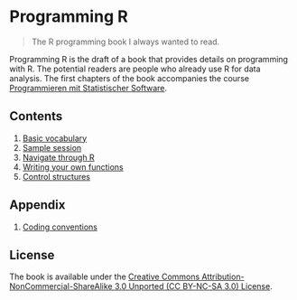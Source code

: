 # Programming R

> The R programming book I always wanted to read.

Programming R is the draft of a book that provides details on
programming with R. The potential readers are people who already use R
for data analysis. The first chapters of the book accompanies the
course [Programmieren mit Statistischer
Software](http://www.lrz.de/~agleisch/teaching/progstat12/).


## Contents
   1. [Basic vocabulary](https://github.com/downloads/mjaeugster/progr/01-jargon.pdf)
   1. [Sample session](https://github.com/downloads/mjaeugster/progr/02-session.pdf)
   1. [Navigate through R](https://github.com/downloads/mjaeugster/progr/03-navigation.pdf)
   1. [Writing your own functions](https://github.com/downloads/mjaeugster/progr/04-functions.pdf)
   1. [Control structures](https://github.com/downloads/mjaeugster/progr/05-control.pdf)


## Appendix
   1. [Coding conventions](https://github.com/downloads/mjaeugster/progr/99-conventions.pdf)


## License
   The book is available under the [Creative Commons
   Attribution-NonCommercial-ShareAlike 3.0 Unported (CC BY-NC-SA 3.0)
   License](http://creativecommons.org/licenses/by-nc-sa/3.0/).


